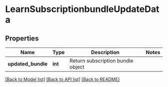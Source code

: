 # LearnSubscriptionbundleUpdateData

## Properties
Name | Type | Description | Notes
------------ | ------------- | ------------- | -------------
**updated_bundle** | **int** | Return subscription bundle object | 

[[Back to Model list]](../README.md#documentation-for-models) [[Back to API list]](../README.md#documentation-for-api-endpoints) [[Back to README]](../README.md)


